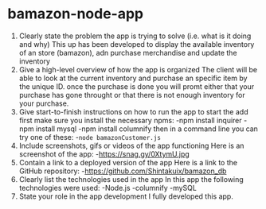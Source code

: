 # bamazon-node-app

1. Clearly state the problem the app is trying to solve (i.e. what is it doing and why)
    This up has been developed to display the available inventory of an store (bamazon), adn purchase merchandise and update the inventory
2. Give a high-level overview of how the app is organized
    The client will be able to look at the current inventory and purchase an specific item by the unique ID. once the purchase is done you will promt either that your purchase has gone throught or that there is not enough inventory for your purchase.
3. Give start-to-finish instructions on how to run the app
        to start the add first make sure you install the necessary npms:
        -npm install inquirer
        -npm install mysql
        -npm install columnify
        then in a command line you can try one of these:
        -`node bamazonCustomer.js`
4. Include screenshots, gifs or videos of the app functioning
    Here is an screenshot of the app:
     -https://snag.gy/0XtymU.jpg
5. Contain a link to a deployed version of the app
    Here is a link to the GitHub repository:
     -https://github.com/Shintakuix/bamazon_db
6. Clearly list the technologies used in the app
    In this app the following technologies were used:
    -Node.js
    -columnify
    -mySQL
7. State your role in the app development
    I fully developed this app.


